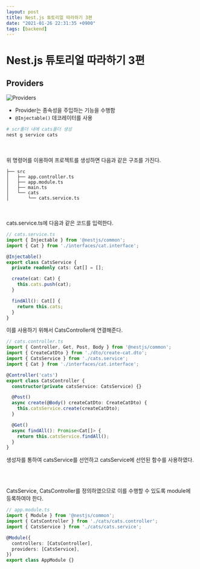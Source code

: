 ```yaml
---
layout: post
title: Nest.js 튜토리얼 따라하기 3편
date: "2021-01-26 22:31:35 +0900"
tags: [backend]
---
```


# Nest.js 튜토리얼 따라하기 3편

## Providers

![Providers](https://docs.nestjs.com/assets/Components_1.png)

* Provider는 종속성을 주입하는 기능을 수행함
* ```@Injectable()``` 데코레이터를 사용

```bash
# scr폴더 내에 cats폴더 생성
nest g service cats
```
<br/>
<br/>
위 명령어를 이용하여 프로젝트를 생성하면 다음과 같은 구조를 가진다.

```text
├── src
│   ├── app.controller.ts
│   ├── app.module.ts
│   ├── main.ts
│   └── cats
│       └── cats.service.ts
```
<br/>
<br/>
cats.service.ts에 다음과 같은 코드를 입력한다.

```typescript
// cats.service.ts
import { Injectable } from '@nestjs/common';
import { Cat } from './interfaces/cat.interface';

@Injectable()
export class CatsService {
  private readonly cats: Cat[] = [];

  create(cat: Cat) {
    this.cats.push(cat);
  }

  findAll(): Cat[] {
    return this.cats;
  }
}
```

이를 사용하기 위해서 CatsController에 연결해준다.
```typescript
// cats.controller.ts
import { Controller, Get, Post, Body } from '@nestjs/common';
import { CreateCatDto } from './dto/create-cat.dto';
import { CatsService } from './cats.service';
import { Cat } from './interfaces/cat.interface';

@Controller('cats')
export class CatsController {
  constructor(private catsService: CatsService) {}

  @Post()
  async create(@Body() createCatDto: CreateCatDto) {
    this.catsService.create(createCatDto);
  }

  @Get()
  async findAll(): Promise<Cat[]> {
    return this.catsService.findAll();
  }
}
```

생성자를 통하여 catsService를 선언하고 catsService에 선언된 함수를 사용하였다.

<br/>
<br/>

CatsService, CatsController를 정의하였으므로 이를 수행할 수 있도록 module에 등록하여야 한다.
```typescript
// app.module.ts
import { Module } from '@nestjs/common';
import { CatsController } from './cats/cats.controller';
import { CatsService } from './cats/cats.service';

@Module({
  controllers: [CatsController],
  providers: [CatsService],
})
export class AppModule {}
```

